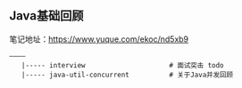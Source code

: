 ## Java基础回顾

笔记地址：https://www.yuque.com/ekoc/nd5xb9

~~~
————
   |----- interview                     # 面试突击 todo
   |----- java-util-concurrent          # 关于Java并发回顾
~~~

